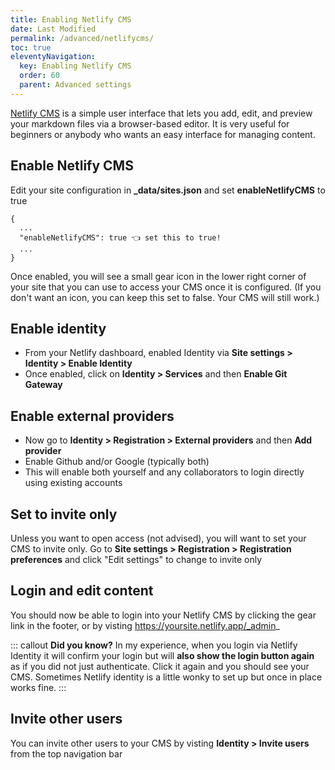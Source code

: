```yaml
---
title: Enabling Netlify CMS
date: Last Modified
permalink: /advanced/netlifycms/
toc: true
eleventyNavigation:
  key: Enabling Netlify CMS 
  order: 60
  parent: Advanced settings 
---
```

[Netlify CMS](https://www.netlifycms.org/) is a simple user interface that lets you add, edit, and preview your markdown files via a browser-based editor. It is very useful for beginners or anybody who wants an easy interface for managing content.

## Enable Netlify CMS 

Edit your site configuration in **_data/sites.json** and set **enableNetlifyCMS** to true

```
{
  ...
  "enableNetlifyCMS": true 👈 set this to true!
  ...
}

```

Once enabled, you will see a small gear icon in the lower right corner of your site that you can use to access your CMS once it is configured. (If you don't want an icon, you can keep this set to false. Your CMS will still work.)

## Enable identity

* From your Netlify dashboard, enabled Identity via **Site settings > Identity > Enable Identity**
* Once enabled, click on **Identity > Services** and then **Enable Git Gateway**

## Enable external providers

* Now go to **Identity > Registration > External providers** and then **Add provider**
* Enable Github and/or Google (typically both)
* This will enable both yourself and any collaborators to login directly using existing accounts

## Set to invite only

Unless you want to open access (not advised), you will want to set your CMS to invite only. Go to **Site settings > Registration > Registration preferences** and click "Edit settings" to change to invite only

## Login and edit content

You should now be able to login into your Netlify CMS by clicking the gear link in the footer, or by visting https://yoursite.netlify.app/_admin_

::: callout
**Did you know?** In my experience, when you login via Netlify Identity it will confirm your login but will **also show the login button again** as if you did not just authenticate. Click it again and you should see your CMS. Sometimes Netlify identity is a little wonky to set up but once in place works fine.
:::

## Invite other users

You can invite other users to your CMS by visting **Identity > Invite users** from the top navigation bar 
